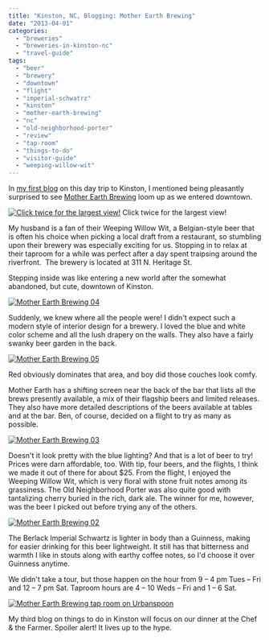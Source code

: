 ```yaml
---
title: "Kinston, NC, Blogging: Mother Earth Brewing"
date: "2013-04-01"
categories:
  - "breweries"
  - "breweries-in-kinston-nc"
  - "travel-guide"
tags:
  - "beer"
  - "brewery"
  - "downtown"
  - "flight"
  - "imperial-schwatrz"
  - "kinston"
  - "mother-earth-brewing"
  - "nc"
  - "old-neighborhood-porter"
  - "review"
  - "tap-room"
  - "things-to-do"
  - "visitor-guide"
  - "weeping-willow-wit"
---
```


In [my first blog](http://www.thegourmez.com/?p=6071) on this day trip to Kinston, I mentioned being pleasantly surprised to see [Mother Earth Brewing](http://www.motherearthbrewing.com/index.jsp) loom up as we entered downtown.




<div class="caption">

[![Click twice for the largest view!](http://s3.amazonaws.com/thegourmez-wpmedia/2013/03/Mother-Earth-Brewing-01-1024x270.jpg)](http://www.thegourmez.com/2013/03/kinston-nc-blogging-an-afternoon-by-the-neuse-river/mother-earth-brewing-01/) Click twice for the largest view!</div>


My husband is a fan of their Weeping Willow Wit, a Belgian-style beer that is often his choice when picking a local draft from a restaurant, so stumbling upon their brewery was especially exciting for us. Stopping in to relax at their taproom for a while was perfect after a day spent traipsing around the riverfront.  The brewery is located at 311 N. Heritage St.

Stepping inside was like entering a new world after the somewhat abandoned, but cute, downtown of Kinston.

[![Mother Earth Brewing 04](http://s3.amazonaws.com/thegourmez-wpmedia/2013/03/Mother-Earth-Brewing-04.jpg)](http://www.thegourmez.com/2013/04/mother-earth-brewing/mother-earth-brewing-04/)

Suddenly, we knew where all the people were! I didn't expect such a modern style of interior design for a brewery. I loved the blue and white color scheme and all the lush drapery on the walls. They also have a fairly swanky beer garden in the back.

[![Mother Earth Brewing 05](http://s3.amazonaws.com/thegourmez-wpmedia/2013/03/Mother-Earth-Brewing-05.jpg)](http://www.thegourmez.com/2013/04/mother-earth-brewing/mother-earth-brewing-05/)

Red obviously dominates that area, and boy did those couches look comfy.

Mother Earth has a shifting screen near the back of the bar that lists all the brews presently available, a mix of their flagship beers and limited releases. They also have more detailed descriptions of the beers available at tables and at the bar. Ben, of course, decided on a flight to try as many as possible.

[![Mother Earth Brewing 03](http://s3.amazonaws.com/thegourmez-wpmedia/2013/03/Mother-Earth-Brewing-03.jpg)](http://www.thegourmez.com/2013/04/mother-earth-brewing/mother-earth-brewing-03/)

Doesn't it look pretty with the blue lighting? And that is a lot of beer to try! Prices were darn affordable, too. With tip, four beers, and the flights, I think we made it out of there for about $25. From the flight, I enjoyed the Weeping Willow Wit, which is very floral with stone fruit notes among its grassiness. The Old Neighborhood Porter was also quite good with tantalizing cherry buried in the rich, dark ale. The winner for me, however, was the beer I picked out before trying any of the others.

[![Mother Earth Brewing 02](http://s3.amazonaws.com/thegourmez-wpmedia/2013/03/Mother-Earth-Brewing-02.jpg)](http://www.thegourmez.com/2013/04/mother-earth-brewing/mother-earth-brewing-02/)

The Berlack Imperial Schwartz is lighter in body than a Guinness, making for easier drinking for this beer lightweight. It still has that bitterness and warmth I like in stouts along with earthy coffee notes, so I'd choose it over Guinness anytime.

We didn't take a tour, but those happen on the hour from 9 – 4 pm Tues – Fri and 12 – 7 pm Sat. Taproom hours are 4 – 10 Weds – Fri and 1 – 6 Sat.

[![Mother Earth Brewing tap room on Urbanspoon](http://www.urbanspoon.com/b/link/1524293/minilink.gif)](http://www.urbanspoon.com/r/157/1524293/restaurant/Greenville/Mother-Earth-Brewing-tap-room-Kinston)

My third blog on things to do in Kinston will focus on our dinner at the Chef & the Farmer. Spoiler alert! It lives up to the hype.
